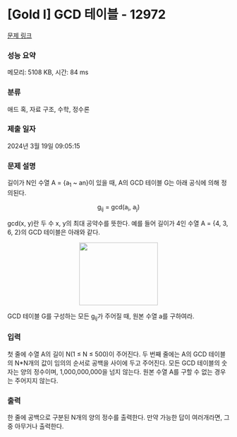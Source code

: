 # [Gold I] GCD 테이블 - 12972 

[문제 링크](https://www.acmicpc.net/problem/12972) 

### 성능 요약

메모리: 5108 KB, 시간: 84 ms

### 분류

애드 혹, 자료 구조, 수학, 정수론

### 제출 일자

2024년 3월 19일 09:05:15

### 문제 설명

<p>길이가 N인 수열 A = {a<sub>1</sub> ~ an}이 있을 때, A의 GCD 테이블 G는 아래 공식에 의해 정의된다.</p>

<p style="text-align:center">g<sub>ij</sub> = gcd(a<sub>i</sub>, a<sub>j</sub>)</p>

<p>gcd(x, y)란 두 수 x, y의 최대 공약수를 뜻한다. 예를 들어 길이가 4인 수열 A = {4, 3, 6, 2}의 GCD 테이블은 아래와 같다.</p>

<p style="text-align:center"><img alt="" src="https://onlinejudgeimages.s3-ap-northeast-1.amazonaws.com/problem/12972/1.png" style="height:142px; width:178px"></p>

<p>GCD 테이블 G를 구성하는 모든 g<sub>ij</sub>가 주어질 때, 원본 수열 a를 구하여라.</p>

### 입력 

 <p>첫 줄에 수열 A의 길이 N(1 ≤ N ≤ 500)이 주어진다. 두 번째 줄에는 A의 GCD 테이블의 N*N개의 값이 임의의 순서로 공백을 사이에 두고 주어진다. 모든 GCD 테이블의 숫자는 양의 정수이며, 1,000,000,000을 넘지 않는다. 원본 수열 A를 구할 수 없는 경우는 주어지지 않는다.</p>

### 출력 

 <p>한 줄에 공백으로 구분된 N개의 양의 정수를 출력한다. 만약 가능한 답이 여러개라면, 그 중 아무거나 출력한다.</p>


